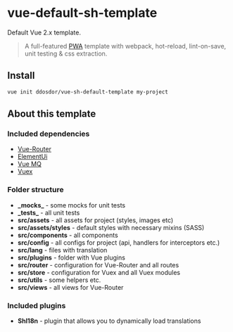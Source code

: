 # vue-default-sh-template

Default Vue 2.x template.

> A full-featured [PWA](https://developers.google.com/web/progressive-web-apps/) template with webpack, hot-reload, lint-on-save, unit testing & css extraction.

## Install

```bash
vue init ddosdor/vue-sh-default-template my-project
```

## About this template

### Included dependencies
- [Vue-Router](https://github.com/vuejs/vue-router)
- [ElementUi](https://github.com/ElemeFE/element)
- [Vue MQ](https://github.com/AlexandreBonaventure/vue-mq)
- [Vuex](https://github.com/vuejs/vuex)

### Folder structure
- **\___mocks\___** - some mocks for unit tests
- **\___tests\___** - all unit tests
- **src/assets** - all assets for project (styles, images etc)
- **src/assets/styles** - default styles with necessary mixins (SASS)
- **src/components** - all components
- **src/config** - all configs for project (api, handlers for interceptors etc.)
- **src/lang** - files with translation
- **src/plugins** - folder with Vue plugins
- **src/router** - configuration for Vue-Router and all routes
- **src/store** - configuration for Vuex and all Vuex modules
- **src/utils** - some helpers etc.
- **src/views** - all views for Vue-Router

### Included plugins
- **ShI18n** - plugin that allows you to dynamically load translations 